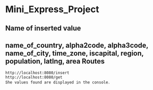 # Mini_Express_Project

Name of inserted value
--------------------------
name_of_country, alpha2code, alpha3code, name_of_city, time_zone, iscapital, region, population, latlng, area
 Routes
-------------------------
```
http://localhost:8080/insert
http://localhost:8080/get  
Տhe values found are displayed in the console․
```
